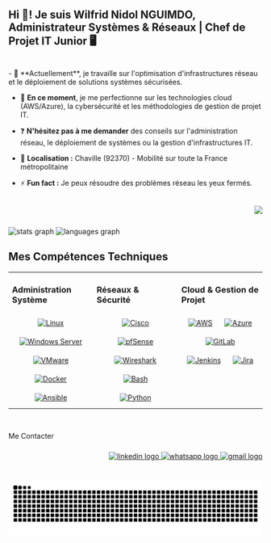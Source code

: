 <h2 align="left">Hi 👋! Je suis Wilfrid Nidol NGUIMDO, Administrateur Systèmes & Réseaux | Chef de Projet IT Junior 🖥️</h2>
<br>
- 🔭 **Actuellement**, je travaille sur l'optimisation d'infrastructures réseau et le déploiement de solutions systèmes sécurisées.

- 🌱 **En ce moment**, je me perfectionne sur les technologies cloud (AWS/Azure), la cybersécurité et les méthodologies de gestion de projet IT.

- ❓ **N'hésitez pas à me demander** des conseils sur l'administration réseau, le déploiement de systèmes ou la gestion d'infrastructures IT.

- 📍 **Localisation :** Chaville (92370) - Mobilité sur toute la France métropolitaine

- ⚡ **Fun fact :** Je peux résoudre des problèmes réseau les yeux fermés.

<br/>

<div align="right">
  <img height="345" src="https://i.giphy.com/media/3o7aCTfyhYawdOXcFW/giphy.webp"  />
</div>

###

<div align="left">
  <img src="https://github-readme-stats.vercel.app/api?username=kteken10&hide_title=true&hide_rank=false&show_icons=true&include_all_commits=true&count_private=true&disable_animations=false&theme=ocean_dark&locale=en&hide_border=true" height="150" alt="stats graph"  />
  <img src="https://github-readme-stats.vercel.app/api/top-langs?username=kteken10&locale=en&hide_title=true&layout=compact&card_width=320&langs_count=9&theme=ocean_dark&hide_border=true" height="150" alt="languages graph"  />
</div>


## Mes Compétences Techniques  
<table><tr><td valign="top" width="33%">

### Administration Système  
<div align="center">  
<a href="https://www.linux.org/" target="_blank"><img style="margin: 10px" src="https://cdn.jsdelivr.net/gh/devicons/devicon/icons/linux/linux-original.svg" alt="Linux" height="50" /></a>  
<a href="https://www.microsoft.com/en-us/windows-server" target="_blank"><img style="margin: 10px" src="https://cdn.jsdelivr.net/gh/devicons/devicon/icons/windows8/windows8-original.svg" alt="Windows Server" height="50" /></a>  
<a href="https://www.vmware.com/" target="_blank"><img style="margin: 10px" src="https://cdn.jsdelivr.net/gh/devicons/devicon/icons/vmware/vmware-original.svg" alt="VMware" height="50" /></a>  
<a href="https://www.docker.com/" target="_blank"><img style="margin: 10px" src="https://cdn.jsdelivr.net/gh/devicons/devicon/icons/docker/docker-original.svg" alt="Docker" height="50" /></a>  
<a href="https://www.ansible.com/" target="_blank"><img style="margin: 10px" src="https://cdn.jsdelivr.net/gh/devicons/devicon/icons/ansible/ansible-original.svg" alt="Ansible" height="50" /></a>  
</div>

</td><td valign="top" width="33%">

### Réseaux & Sécurité  
<div align="center">  
<a href="https://www.cisco.com/" target="_blank"><img style="margin: 10px" src="https://cdn.jsdelivr.net/gh/devicons/devicon/icons/cisco/cisco-original.svg" alt="Cisco" height="50" /></a>  
<a href="https://www.pfsense.org/" target="_blank"><img style="margin: 10px" src="https://upload.wikimedia.org/wikipedia/commons/7/71/PfSense_logo.png" alt="pfSense" height="50" /></a>  
<a href="https://www.wireshark.org/" target="_blank"><img style="margin: 10px" src="https://upload.wikimedia.org/wikipedia/commons/d/df/Wireshark_icon.svg" alt="Wireshark" height="50" /></a>  
<a href="https://www.gnu.org/software/bash/" target="_blank"><img style="margin: 10px" src="https://cdn.jsdelivr.net/gh/devicons/devicon/icons/bash/bash-original.svg" alt="Bash" height="50" /></a>  
<a href="https://www.python.org/" target="_blank"><img style="margin: 10px" src="https://cdn.jsdelivr.net/gh/devicons/devicon/icons/python/python-original.svg" alt="Python" height="50" /></a>  
</div>

</td><td valign="top" width="33%">

### Cloud & Gestion de Projet  
<div align="center">  
<a href="https://aws.amazon.com/" target="_blank"><img style="margin: 10px" src="https://cdn.jsdelivr.net/gh/devicons/devicon/icons/amazonwebservices/amazonwebservices-original.svg" alt="AWS" height="50" /></a>  
<a href="https://azure.microsoft.com/en-in/" target="_blank"><img style="margin: 10px" src="https://cdn.jsdelivr.net/gh/devicons/devicon/icons/azure/azure-original.svg" alt="Azure" height="50" /></a>  
<a href="https://about.gitlab.com/" target="_blank"><img style="margin: 10px" src="https://cdn.jsdelivr.net/gh/devicons/devicon/icons/gitlab/gitlab-original.svg" alt="GitLab" height="50" /></a>  
<a href="https://www.jenkins.io/" target="_blank"><img style="margin: 10px" src="https://cdn.jsdelivr.net/gh/devicons/devicon/icons/jenkins/jenkins-original.svg" alt="Jenkins" height="50" /></a>  
<a href="https://www.atlassian.com/software/jira" target="_blank"><img style="margin: 10px" src="https://cdn.jsdelivr.net/gh/devicons/devicon/icons/jira/jira-original.svg" alt="Jira" height="50" /></a>  
</div>

</td></tr></table>  

<br/>  

<p align="left">Me Contacter</p>

###

<div align="right">
  <a href="https://www.linkedin.com/in/wilfrid-nguimdo-780283336" target="_blank">
    <img src="https://img.shields.io/static/v1?message=LinkedIn&logo=linkedin&label=&color=0077B5&logoColor=white&labelColor=&style=for-the-badge" height="35" alt="linkedin logo" />
  </a>
  <a href="https://wa.me/33759670769" target="_blank">
    <img src="https://img.shields.io/static/v1?message=Whatsapp&logo=whatsapp&label=&color=25D366&logoColor=white&labelColor=&style=for-the-badge" height="35" alt="whatsapp logo" />
  </a>
  <a href="mailto:wilfridnidolnigumdo@gmail.com" target="_blank">
    <img src="https://img.shields.io/static/v1?message=Gmail&logo=gmail&label=&color=D14836&logoColor=white&labelColor=&style=for-the-badge" height="35" alt="gmail logo" />
  </a>
</div>

###

<br clear="both">

<img src="https://raw.githubusercontent.com/kteken10/kteken10/output/snake.svg" alt="Snake animation" />
